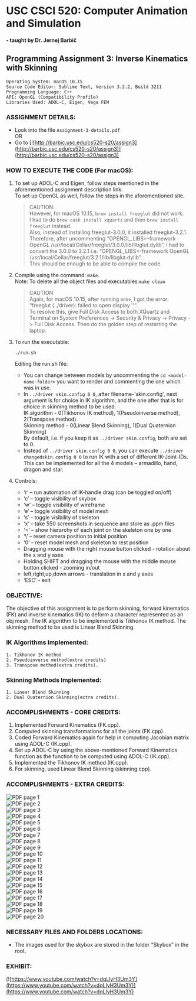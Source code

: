 # **USC CSCI 520: Computer Animation and Simulation**  
#### \- taught by Dr. Jernej Barbič  

## **Programming Assignment 3: Inverse Kinematics with Skinning**  

    Operating System: macOS 10.15
    Source Code Editor: Sublime Text, Version 3.2.2, Build 3211
    Programming Language: C++
    API: OpenGL (Compatibility Profile)
    Libraries Used: ADOL-C, Eigen, Vega FEM

### **ASSIGNMENT DETAILS:**
- Look into the file ```Assignment-3-details.pdf```  
                OR
- Go to [![http://barbic.usc.edu/cs520-s20/assign3](http://barbic.usc.edu/cs520-s20/assign3)](http://barbic.usc.edu/cs520-s20/assign3)

### **HOW TO EXECUTE THE CODE (For macOS):**
1. To set up ADOL-C and Eigen, follow steps mentioned in the aforementioned assignment description link.  
To set up OpenGL as well, follow the steps in the aforementioned site.  
    > CAUTION:  
    However, for macOS 10.15, ```brew install freeglut``` did not work.  
    I had to do ```brew cask install xquartz``` and then ```brew install
freeglut``` instead.  
    Also, instead of installing freeglut-3.0.0, it installed freeglut-3.2.1. Therefore, after uncommenting “OPENGL_LIBS=-framework OpenGL /usr/local/Cellar/freeglut/3.0.0/lib/libglut.dylib”, I had to convert the 3.0.0 to 3.2.1 i.e. “OPENGL_LIBS=-framework OpenGL /usr/local/Cellar/freeglut/3.2.1/lib/libglut.dylib”.  
    This should be enough to be able to compile the code.  


2. Compile using the command: ```make```.  
Note: To delete all the object files and executables:```make clean```
    > CAUTION:  
    Again, for macOS 10.15, after running ```make```, I got the error:  
    “freeglut (../driver): failed to open display ''“.  
    To resolve this, give Full Disk Access to both XQuartz and Terminal on System Preferences -> Security & Privacy -> Privacy -> Full Disk Access. Then do the golden step of restarting the laptop.  


3. To run the executable:  
    ```
    ./run.sh
    ```
    Editing the run.sh file:  
    * You can change between models by uncommenting the ```cd <model-name-folder>``` you want to render and commenting the one which was in use.  
    * In ```../driver skin.config 0 0```, after filename-'skin.config', next argument is for choice in IK algorithm, and the one after that is for choice in skinning method to be used.  
    IK algorithm - 0(Tikhonov IK method), 1(Pseudoinverse method), 2(Transpose method)  
    Skinning method - 0(Linear Blend Skinning), 1(Dual Quaternion Skinning)  
    By default, i.e. if you keep it as ```../driver skin.config```, both are set to 0.  
    * Instead of ```../driver skin.config 0 0```, you can execute ```../driver changedskin.config 0 0``` to run IK with a set of different IK-Joint-IDs.  
    This can be implemented for all the 4 models – armadillo, hand, dragon and star.  
4. Controls:  
    * ‘r’ – run automation of IK-handle drag (can be toggled on/off)  
    * ‘c’ – toggle visibility of skybox  
    * ‘w’ – toggle visibility of wireframe  
    * ‘e’ – toggle visibility of model mesh  
    * ‘s’ – toggle visibility of skeleton  
    * ‘x’ – take 550 screenshots in sequence and store as .ppm files  
    * ‘=’ – show hierarchy of each joint on the skeleton one by one  
    * ‘\’ – reset camera position to initial position  
    * ‘0’ – reset model mesh and skeleton to rest position  
    * Dragging mouse with the right mouse button clicked - rotation about the x and y axes  
    * Holding SHIFT and dragging the mouse with the middle mouse button clicked - zooming in/out  
    * left,right,up,down arrows - translation in x and y axes  
    * ‘ESC’ - exit  


### **OBJECTIVE:**  
The objective of this assignment is to perform skinning, forward kinematics (FK) and inverse kinematics (IK) to deform a character represented as an obj mesh. The IK algorithm to be implemented is Tikhonov IK method. The skinning method to be used is Linear Blend Skinning.


### **IK Algorithms Implemented:**  
```  
1. Tikhonov IK method  
2. Pseudoinverse method(extra credits)  
3. Transpose method(extra credits).
```  

### **Skinning Methods Implemented:**  
```  
1. Linear Blend Skinning  
2. Dual Quaternion Skinning(extra credits).  
```  


### **ACCOMPLISHMENTS - CORE CREDITS:**
1. Implemented Forward Kinematics (FK.cpp). 
2. Computed skinning transformations for all the joints (FK.cpp).  
3. Coded Forward Kinematics again for help in computing Jacobian matrix using ADOL-C
(IK.cpp).  
4. Set up ADOL-C by using the above-mentioned Forward Kinematics function as the function
to be computed using ADOL-C (IK.cpp).  
5. Implemented the Tikhonov IK method (IK.cpp).  
6. For skinning, used Linear Blend Skinning (skinning.cpp).  

### **ACCOMPLISHMENTS - EXTRA CREDITS:**
![PDF page 1](InterestingShots/pdfshot1.png)  
![PDF page 2](InterestingShots/pdfshot2.png)  
![PDF page 3](InterestingShots/pdfshot3.png)  
![PDF page 4](InterestingShots/pdfshot4.png)  
![PDF page 5](InterestingShots/pdfshot5.png)  
![PDF page 6](InterestingShots/pdfshot6.png)  
![PDF page 7](InterestingShots/pdfshot7.png)  
![PDF page 8](InterestingShots/pdfshot8.png)  
![PDF page 9](InterestingShots/pdfshot9.png)  
![PDF page 10](InterestingShots/pdfshot10.png)  
![PDF page 11](InterestingShots/pdfshot11.png)  
![PDF page 12](InterestingShots/pdfshot12.png)  
![PDF page 13](InterestingShots/pdfshot13.png)  
![PDF page 14](InterestingShots/pdfshot14.png)  
![PDF page 15](InterestingShots/pdfshot15.png)  
![PDF page 16](InterestingShots/pdfshot16.png)  
![PDF page 17](InterestingShots/pdfshot17.png)  
![PDF page 18](InterestingShots/pdfshot18.png)  
![PDF page 19](InterestingShots/pdfshot19.png)  
![PDF page 20](InterestingShots/pdfshot20.png)  

### **NECESSARY FILES AND FOLDERS LOCATIONS:**  
- The images used for the skybox are stored in the folder “Skybox” in the root.  

### **EXHIBIT:** 
[![https://www.youtube.com/watch?v=dqLlyH3Um3Y](https://www.youtube.com/watch?v=dqLlyH3Um3Y)](https://www.youtube.com/watch?v=dqLlyH3Um3Y)
